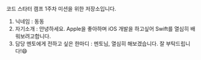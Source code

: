 코드 스타터 캠프 1주차 미션을 위한 저장소입니다.

1. 닉네임 : 동동
2. 자기소개 : 안녕하세요. Apple을 좋아하며 iOS 개발을 하고싶어 Swift를 열심히 배워보려고합니다.
3. 담당 멘토에게 전하고 싶은 한마디 : 멘토님, 열심히 해보겠습니다. 잘 부탁드립니다!😄
